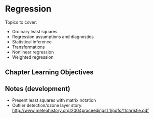 # Regression

Topics to cover:
*  Ordinary least squares
* Regression assumptions and diagnostics
* Statistical inference
* Transformations
* Nonlinear regression
* Weighted regression

## Chapter Learning Objectives

## Notes (development)
* Present least squares with matrix notation
* Outlier detection/ozone layer story: http://www.meteohistory.org/2004proceedings1.1/pdfs/11christie.pdf